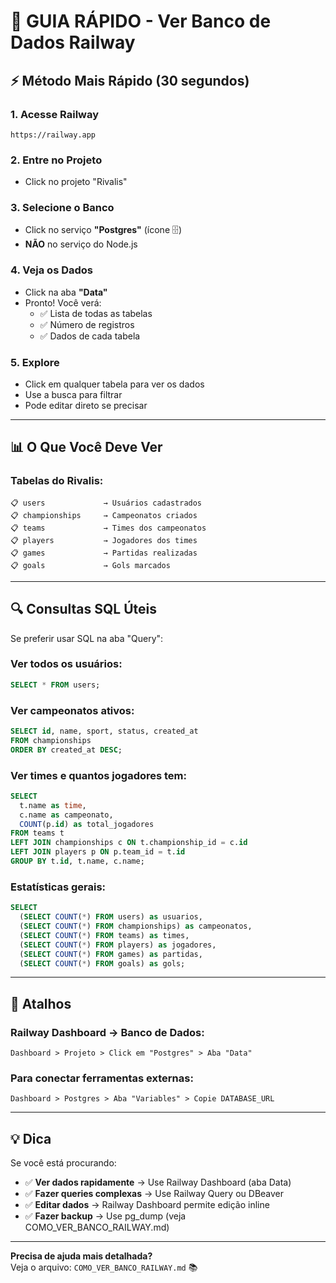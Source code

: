 # 🚀 GUIA RÁPIDO - Ver Banco de Dados Railway

## ⚡ Método Mais Rápido (30 segundos)

### 1. Acesse Railway
```
https://railway.app
```

### 2. Entre no Projeto
- Click no projeto "Rivalis"

### 3. Selecione o Banco
- Click no serviço **"Postgres"** (ícone 🗄️)
- **NÃO** no serviço do Node.js

### 4. Veja os Dados
- Click na aba **"Data"**
- Pronto! Você verá:
  - ✅ Lista de todas as tabelas
  - ✅ Número de registros
  - ✅ Dados de cada tabela

### 5. Explore
- Click em qualquer tabela para ver os dados
- Use a busca para filtrar
- Pode editar direto se precisar

---

## 📊 O Que Você Deve Ver

### Tabelas do Rivalis:

```
📋 users             → Usuários cadastrados
📋 championships     → Campeonatos criados
📋 teams             → Times dos campeonatos
📋 players           → Jogadores dos times
📋 games             → Partidas realizadas
📋 goals             → Gols marcados
```

---

## 🔍 Consultas SQL Úteis

Se preferir usar SQL na aba "Query":

### Ver todos os usuários:
```sql
SELECT * FROM users;
```

### Ver campeonatos ativos:
```sql
SELECT id, name, sport, status, created_at 
FROM championships 
ORDER BY created_at DESC;
```

### Ver times e quantos jogadores tem:
```sql
SELECT 
  t.name as time,
  c.name as campeonato,
  COUNT(p.id) as total_jogadores
FROM teams t
LEFT JOIN championships c ON t.championship_id = c.id
LEFT JOIN players p ON p.team_id = t.id
GROUP BY t.id, t.name, c.name;
```

### Estatísticas gerais:
```sql
SELECT 
  (SELECT COUNT(*) FROM users) as usuarios,
  (SELECT COUNT(*) FROM championships) as campeonatos,
  (SELECT COUNT(*) FROM teams) as times,
  (SELECT COUNT(*) FROM players) as jogadores,
  (SELECT COUNT(*) FROM games) as partidas,
  (SELECT COUNT(*) FROM goals) as gols;
```

---

## 🎯 Atalhos

### Railway Dashboard → Banco de Dados:
```
Dashboard > Projeto > Click em "Postgres" > Aba "Data"
```

### Para conectar ferramentas externas:
```
Dashboard > Postgres > Aba "Variables" > Copie DATABASE_URL
```

---

## 💡 Dica

Se você está procurando:
- ✅ **Ver dados rapidamente** → Use Railway Dashboard (aba Data)
- ✅ **Fazer queries complexas** → Use Railway Query ou DBeaver
- ✅ **Editar dados** → Railway Dashboard permite edição inline
- ✅ **Fazer backup** → Use pg_dump (veja COMO_VER_BANCO_RAILWAY.md)

---

**Precisa de ajuda mais detalhada?**  
Veja o arquivo: `COMO_VER_BANCO_RAILWAY.md` 📚
